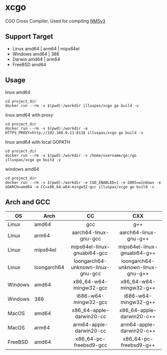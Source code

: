# xcgo
CGO Cross Compiler, Used for compiling [NMSv3](https://github.com/NodeMedia/NodeMediaServer)

## Support Target
* Linux amd64 | arm64 | mips64el
* Windows amd64 | 386
* Darwin amd64 | arm64
* FreeBSD amd64

## Usage 
linux amd64
```
cd project_dir
docker run --rm -v $(pwd):/workdir illuspas/xcgo go build -v
```

linux amd64 with proxy 
```
cd project_dir
docker run --rm -v $(pwd):/workdir -e HTTPS_PROXY=http://192.168.0.11:8118 illuspas/xcgo go build -v
```

linux amd64 with local GOPATH 
```
cd project_dir
docker run --rm -v $(pwd):/workdir -v /home/username/go:/go illuspas/xcgo go build -v
```

windows amd64
```
cd project_dir
docker run --rm -v $(pwd):/workdir -e CGO_ENABLED=1 -e GOOS=windows -e GOARCH=amd64 -e CC=x86_64-w64-mingw32-gcc illuspas/xcgo go build -v
```

## Arch and GCC
| OS        | Arch   |  CC | CXX |
| --------   | -----  | :----:  | :----:  |
| Linux      | amd64   |   gcc     | g++     | 
| Linux        |    arm64    |  aarch64-linux-gnu-gcc  |aarch64-linux-gnu-g++  |
| Linux        |    mips64el    |  mips64el-linux-gnuabi64-gcc  |mips64el-linux-gnuabi64-g++  |
| Linux        |    loongarch64    |  loongarch64-unknown-linux-gnu-gcc  |loongarch64-unknown-linux-gnu-g++  |
| Windows        |    amd64    |  x86_64-w64-mingw32-gcc  |x86_64-w64-mingw32-g++  |
| Windows        |    386    |  i686-w64-mingw32-gcc  |i686-w64-mingw32-g++  |
| MacOS | amd64 | x86_64-apple-darwin20-cc| x86_64-apple-darwin20-c++ |
| MacOS | arm64 | arm64-apple-darwin20-cc| arm64-apple-darwin20-c++ |
| FreeBSD | amd64 | x86_64-pc-freebsd9-gcc| x86_64-pc-freebsd9-g++ |

